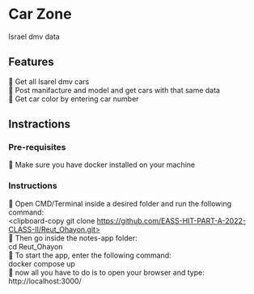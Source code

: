 # Car Zone

Israel dmv data

## Features

:large_orange_diamond: Get all Isarel dmv cars <br />
:large_orange_diamond: Post manifacture and model and get cars with that same data <br />
:large_orange_diamond: Get car color by entering car number <br />

## Instractions
### Pre-requisites
:large_orange_diamond:  Make sure you have docker installed on your machine
### Instructions

:large_orange_diamond: Open CMD/Terminal inside a desired folder and run the following command: <br />
  <clipboard-copy git clone https://github.com/EASS-HIT-PART-A-2022-CLASS-II/Reut_Ohayon.git> <br />
:large_orange_diamond: Then go inside the notes-app folder: <br />
  cd Reut_Ohayon <br />
:large_orange_diamond: To start the app, enter the following command: <br />
  docker compose up <br />
:large_orange_diamond: now all you have to do is to open your browser and type: <br />
  http://localhost:3000/  
  
